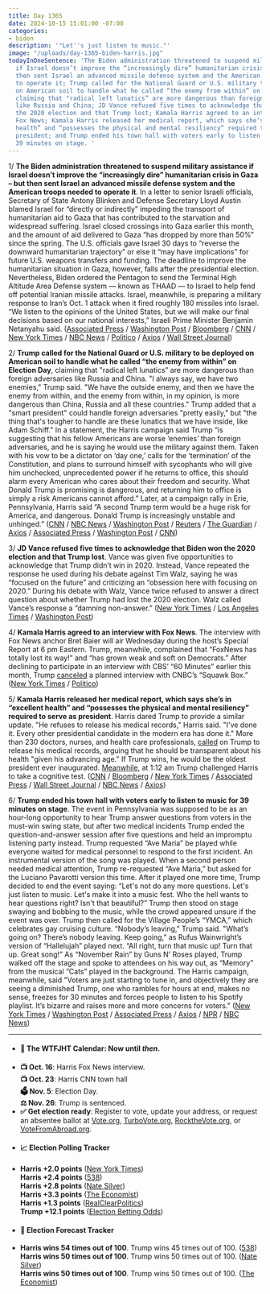 ```yaml
---
title: Day 1365
date: 2024-10-15 15:01:00 -07:00
categories:
- biden
description: '"Let''s just listen to music."'
image: "/uploads/day-1365-biden-harris.jpg"
todayInOneSentence: 'The Biden administration threatened to suspend military assistance
  if Israel doesn’t improve the “increasingly dire” humanitarian crisis in Gaza – but
  then sent Israel an advanced missile defense system and the American troops needed
  to operate it; Trump called for the National Guard or U.S. military to be deployed
  on American soil to handle what he called “the enemy from within” on Election Day,
  claiming that "radical left lunatics” are more dangerous than foreign adversaries
  like Russia and China; JD Vance refused five times to acknowledge that Biden won
  the 2020 election and that Trump lost; Kamala Harris agreed to an interview with
  Fox News; Kamala Harris released her medical report, which says she’s in “excellent
  health” and “possesses the physical and mental resiliency” required to serve as
  president; and Trump ended his town hall with voters early to listen to music for
  39 minutes on stage. '
---
```


1/ **The Biden administration threatened to suspend military assistance if Israel doesn’t improve the “increasingly dire” humanitarian crisis in Gaza – but then sent Israel an advanced missile defense system and the American troops needed to operate it**. In a letter to senior Israeli officials, Secretary of State Antony Blinken and Defense Secretary Lloyd Austin blamed Israel for “directly or indirectly” impeding the transport of  humanitarian aid to Gaza that has contributed to the starvation and widespread suffering. Israel closed crossings into Gaza earlier this month, and the amount of aid delivered to Gaza “has dropped by more than 50%” since the spring. The U.S. officials gave Israel 30 days to “reverse the downward humanitarian trajectory” or else it “may have implications” for future U.S. weapons transfers and funding. The deadline to improve the humanitarian situation in Gaza, however, falls after the presidential election. Nevertheless, Biden ordered the Pentagon to send the Terminal High Altitude Area Defense system — known as THAAD — to Israel to help fend off potential Iranian missile attacks. Israel, meanwhile, is preparing a military response to Iran’s Oct. 1 attack when it fired roughly 180 missiles into Israel. “We listen to the opinions of the United States, but we will make our final decisions based on our national interests,” Israeli Prime Minister Benjamin Netanyahu said. ([Associated Press](https://apnews.com/article/israel-gaza-humanitarian-aid-blinken-austin-887ae388a022215f71309ab6def12103) / [Washington Post](https://www.washingtonpost.com/national-security/2024/10/15/us-weapons-israel-gaza-aid/) / [Bloomberg](https://www.bloomberg.com/news/articles/2024-10-15/us-warns-israel-must-improve-gaza-aid-to-keep-getting-us-weapons) / [CNN](https://www.cnn.com/2024/10/15/politics/us-israel-gaza-humanitarian-situation-letter) / [New York Times](https://www.nytimes.com/2024/10/13/us/politics/us-missile-defense-iran-israel.html) / [NBC News](https://www.nbcnews.com/politics/white-house/us-warns-israel-may-restrict-military-aid-gaza-humanitarian-situation-rcna175526) / [Politico](https://www.politico.com/news/2024/10/13/us-air-defense-systems-troops-israel-00183563) / [Axios](https://www.axios.com/2024/10/15/us-israel-gaza-humanitarian-conditions-military-aid-letter) / [Wall Street Journal](https://www.wsj.com/world/middle-east/biden-administration-issues-warning-to-israel-on-gaza-aid-0d4b5eea))

2/ **Trump called for the National Guard or U.S. military to be deployed on American soil to handle what he called “the enemy from within” on Election Day**, claiming that "radical left lunatics” are more dangerous than foreign adversaries like Russia and China. "I always say, we have two enemies," Trump said. "We have the outside enemy, and then we have the enemy from within, and the enemy from within, in my opinion, is more dangerous than China, Russia and all these countries." Trump added that a "smart president" could handle foreign adversaries "pretty easily," but "the thing that's tougher to handle are these lunatics that we have inside, like Adam Schiff." In a statement, the Harris campaign said Trump “is suggesting that his fellow Americans are worse ‘enemies’ than foreign adversaries, and he is saying he would use the military against them. Taken with his vow to be a dictator on ‘day one,’ calls for the ‘termination’ of the Constitution, and plans to surround himself with sycophants who will give him unchecked, unprecedented power if he returns to office, this should alarm every American who cares about their freedom and security. What Donald Trump is promising is dangerous, and returning him to office is simply a risk Americans cannot afford.” Later, at a campaign rally in Erie, Pennsylvania, Harris said “A second Trump term would be a huge risk for America, and dangerous. Donald Trump is increasingly unstable and unhinged.” ([CNN](https://www.cnn.com/2024/10/13/politics/trump-military-enemy-from-within-election-day/index.html) / [NBC News](https://www.nbcnews.com/politics/2024-election/-enemy-trump-claims-democrats-are-dangerous-us-foreign-adversaries-rcna175198) / [Washington Post](https://www.washingtonpost.com/politics/2024/10/13/trump-military-enemies-within/) / [Reuters](https://www.reuters.com/world/us/harris-targets-black-men-with-new-economic-proposals-2024-10-14/) / [The Guardian](https://www.theguardian.com/us-news/2024/oct/14/harris-trump-enemy-within-campaign) / [Axios](https://www.axios.com/2024/10/15/walz-trump-military-enemy) / [Associated Press](https://apnews.com/article/trump-harris-pennsylvania-election-2024-837bf147439eabe552b56334035890bf) / [Washington Post](https://www.washingtonpost.com/politics/2024/10/14/trump-harris-pennsylvania-attacks/) / [CNN](https://www.cnn.com/2024/10/14/politics/kamala-harris-donald-trump-democracy/index.html))

3/ **JD Vance refused five times to acknowledge that Biden won the 2020 election and that Trump lost**. Vance was given five opportunities to acknowledge that Trump didn’t win in 2020. Instead, Vance repeated the response he used during his debate against Tim Walz, saying he was “focused on the future” and criticizing an “obsession here with focusing on 2020.” During his debate with Walz, Vance twice refused to answer a direct question about whether Trump had lost the 2020 election.  Walz called Vance’s response a “damning non-answer.” ([New York Times](https://www.nytimes.com/2024/10/11/us/politics/vance-trump-2020-election-results.html) / [Los Angeles Times](https://www.latimes.com/world-nation/story/2024-10-11/jd-vance-refused-five-times-to-acknowledge-donald-trump-lost-2020-election-in-podcast-interview) / [Washington Post](https://www.washingtonpost.com/elections/2024/10/11/vance-2020-election-new-york-times-interview/))

4/ **Kamala Harris agreed to an interview with Fox News**. The interview with Fox News anchor Bret Baier will air Wednesday during the host’s Special Report at 6 pm Eastern. Trump, meanwhile, complained that “FoxNews has totally lost its way!” and “has grown weak and soft on Democrats.” After declining to participate in an interview with CBS’ “60 Minutes” earlier this month, Trump [canceled](https://www.politico.com/live-updates/2024/10/15/2024-elections-live-coverage-updates-analysis/trump-cancels-interview-cnbc-squawk-box-00183698) a planned interview with CNBC’s “Squawk Box.” ([New York Times](https://www.nytimes.com/2024/10/14/business/media/fox-news-kamala-harris-interview.html) / [Politico](https://www.politico.com/news/2024/10/14/trump-criticize-fox-news-kamala-harris-00183614))

5/ **Kamala Harris released her medical report, which says she’s in “excellent health” and “possesses the physical and mental resiliency” required to serve as president**. Harris dared Trump to provide a similar update. "He refuses to release his medical records," Harris said. "I've done it. Every other presidential candidate in the modern era has done it." More than 230 doctors, nurses, and health care professionals, [called](https://www.cbsnews.com/news/trump-health-records-doctors-for-harris/) on Trump to release his medical records, arguing that he should be transparent about his health "given his advancing age." If Trump wins, he would be the oldest president ever inaugurated. [Meanwhile](https://www.huffpost.com/entry/donald-trump-kamala-harris-cognitive-test_n_670d0933e4b0c5b8c0aeadd4), at 1:12 am Trump challenged Harris to take a cognitive test. ([CNN](https://www.cnn.com/2024/10/12/politics/kamala-harris-health-records) / [Bloomberg](https://www.bloomberg.com/news/articles/2024-10-12/vice-president-harris-is-in-excellent-health-physician-says) / [New York Times](https://www.nytimes.com/2024/10/12/us/politics/harris-medical-records-trump.html) / [Associated Press](https://apnews.com/article/harris-medical-records-trump-903d7c1654ca0236a4b08f9b59b4e2b8) / [Wall Street Journal](https://www.wsj.com/politics/elections/vice-president-harris-in-excellent-health-medical-report-states-dc171ed2) / [NBC News](https://www.nbcnews.com/politics/2024-election/kamala-harris-questions-trumps-transparency-releases-medical-report-rcna174896) / [Axios](https://www.axios.com/2024/10/14/trump-medical-records-release-harris-2024-election))

6/ **Trump ended his town hall with voters early to listen to music for 39 minutes on stage**. The event in Pennsylvania was supposed to be as an hour-long opportunity to hear Trump answer questions from voters in the must-win swing state, but after two medical incidents Trump ended the question-and-answer session after five questions and held an impromptu listening party instead. Trump requested “Ave Maria” be played while everyone waited for medical personnel to respond to the first incident. An instrumental version of the song was played. When a second person needed medical attention, Trump re-requested “Ave Maria,” but asked for the Luciano Pavarotti version this time. After it played one more time, Trump decided to end the event saying: “Let's not do any more questions. Let's just listen to music. Let's make it into a music fest. Who the hell wants to hear questions right? Isn't that beautiful?” Trump then stood on stage swaying and bobbing to the music, while the crowd appeared unsure if the event was over. Trump then called for the Village People’s “YMCA,” which celebrates gay cruising culture. “Nobody’s leaving," Trump said. "What’s going on? There’s nobody leaving. Keep going,” as Rufus Wainwright’s version of “Hallelujah” played next. “All right, turn that music up! Turn that up. Great song!” As “November Rain” by Guns N’ Roses played, Trump walked off the stage and spoke to attendees on his way out, as “Memory” from the musical “Cats” played in the background. The Harris campaign, meanwhile, said "Voters are just starting to tune in, and objectively they are seeing a diminished Trump, one who rambles for hours at end, makes no sense, freezes for 30 minutes and forces people to listen to his Spotify playlist. It’s bizarre and raises more and more concerns for voters." ([New York Times](https://www.nytimes.com/2024/10/14/us/politics/trump-town-hall-dj-music.html) / [Washington Post](https://www.washingtonpost.com/politics/2024/10/14/trump-music-sways-town-hall/) / [Associated Press](https://apnews.com/article/donald-trump-town-hall-concern-dancing-24290775c8e11223fde1d440a7a5cf7c) / [Axios](https://www.axios.com/2024/10/15/trump-town-hall-music-medical-emergencies) / [NPR](https://www.npr.org/2024/10/15/g-s1-28276/trump-town-hall) / [NBC News](https://www.nbcnews.com/politics/donald-trump/trumps-bizarre-music-session-reignites-questions-mental-acuity-rcna175464))

---

* #### 📅 The WTFJHT Calendar: Now until *then*. 
* **📺 Oct. 16**: Harris Fox News interview. \
**📺 Oct. 23**: Harris CNN town hall \
**🗳️ Nov. 5**: Election Day. \
**⚖️ Nov. 26**: Trump is sentenced. 
* **✅ Get election ready**: Register to vote, update your address, or request an absentee ballot at [Vote.org](https://www.vote.org/), [TurboVote.org](https://turbovote.org/), [RocktheVote.org](https://www.rockthevote.org/), or [VoteFromAbroad.org](https://www.votefromabroad.org/).
* #### 📈 Election Polling Tracker
* **Harris +2.0 points** ([New York Times](https://www.nytimes.com/interactive/2024/us/elections/polls-president.html)) \
**Harris +2.4 points** ([538](https://projects.fivethirtyeight.com/polls/president-general/2024/national/)) \
**Harris +2.8 points** ([Nate Silver](https://www.natesilver.net/p/nate-silver-2024-president-election-polls-model)) \
**Harris +3.3 points** ([The Economist](https://www.economist.com/interactive/us-2024-election/trump-harris-polls)) \
**Harris +1.3 points** ([RealClearPolitics](https://www.realclearpolling.com/polls/president/general/2024/trump-vs-harris)) \
**Trump +12.1 points** ([Election Betting Odds](https://www.electionbettingodds.com/))
* #### 🔮 Election Forecast Tracker
* **Harris wins 54 times out of 100**. Trump wins 45 times out of 100. ([538](https://projects.fivethirtyeight.com/2024-election-forecast/)) \
**Harris wins 50 times out of 100**. Trump wins 50 times out of 100. ([Nate Silver](https://www.natesilver.net/p/nate-silver-2024-president-election-polls-model)) \
**Harris wins 50 times out of 100**. Trump wins 50 times out of 100. ([The Economist](https://www.economist.com/interactive/us-2024-election/prediction-model/president/))



